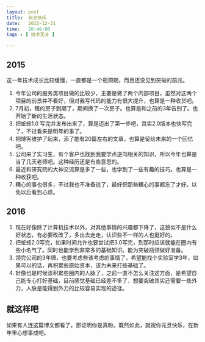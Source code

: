 ```yaml
---
layout: post
title:  元旦快乐
date:   2015-12-31
time:   20:46:00
tags : [ 技术无关 ]

---
```


## 2015

这一年技术成长比较缓慢，一直都是一个瓶颈期，而且还没见到突破的前兆。

1. 今年公司的服务类项目做的比较少，主要是做了两个内部项目，虽然对这两个项目的前景并不看好，但对我写代码的能力有很大提升，也算是一种收货吧。
2. 7月初，租的房子到期了，期间换了一次房子。也算是和之前的3年告别了。也开始了新的生活状态。
3. 把蚯蚓1.0 写完并发布出来了，算是迈出了第一步吧，其实2.0版本也快写完了，不过看来是明年的事了。
4. 把博客维护了起来，添了能有20篇左右的文章，也算是留给未来的一个回忆吧。
5. 公司来了实习生，有个客户也找到我要学点逆向相关的知识，所以今年也算是当了几天老师吧。这种经历还是有些意思的。
6. 最近和研究院的大神交流算是多了一些，也学到了一些有趣的技巧。也算是一种收获吧。
7. 糟心的事也很多，不过我也不准备说了，最好把那些糟心的事都忘了才好。以免以后看到心烦。


## 2016

1. 现在好像除了计算机技术以外，对其他事情的兴趣都下降了，这貌似不是什么好状态，有必要改改了，多出去走走，认识些不一样的人也挺好的。
2. 把蚯蚓2.0写完，如果时间允许也要尝试把3.0写完，到那时应该就能在圈内有些小名气了。同时也能学到非常多的基础知识。能为突破瓶颈做好准备。
3. 领完公司的3年牌，也要考虑些该考虑的事情了，希望能找个实验室学3年，如果可以的话，再积累些原始资本，该为未来打些基础了。
4. 好像也是时候该积累些圈内的人脉了，之前一直不怎么关注这方面，是希望自己能专心打好基础，目前感觉基础已经差不多了，想要突破其实还需要一些外力，人脉是能得到外力的比较容易实现的途径。

## 就这样吧

如果有人连这篇博文都看了，那证明你是真粉。既然如此，就祝你元旦快乐，在新年里心想事成吧。
